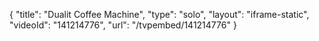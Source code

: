 {
    "title": "Dualit Coffee Machine",
    "type": "solo",
    "layout": "iframe-static",
    "videoId": "141214776",
    "url": "\/tvpembed\/141214776"
}